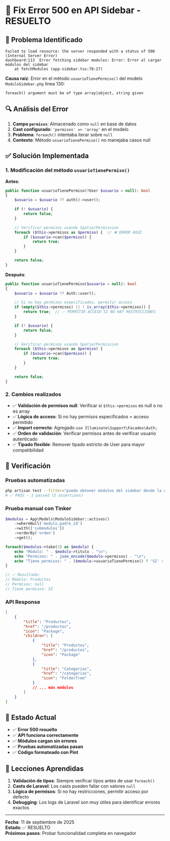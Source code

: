 # 🔧 Fix Error 500 en API Sidebar - RESUELTO

## 🐛 Problema Identificado

```
Failed to load resource: the server responded with a status of 500 (Internal Server Error)
dashboard:113  Error fetching sidebar modules: Error: Error al cargar módulos del sidebar
    at fetchModules (app-sidebar.tsx:78:27)
```

**Causa raíz**: Error en el método `usuarioTienePermiso()` del modelo `ModuloSidebar.php` línea 130:

```
foreach() argument must be of type array|object, string given
```

## 🔍 Análisis del Error

1. **Campo `permisos`**: Almacenado como `null` en base de datos
2. **Cast configurado**: `'permisos' => 'array'` en el modelo
3. **Problema**: `foreach()` intentaba iterar sobre `null`
4. **Contexto**: Método `usuarioTienePermiso()` no manejaba casos null

## ✅ Solución Implementada

### 1. Modificación del método `usuarioTienePermiso()`

**Antes**:

```php
public function usuarioTienePermiso(?User $usuario = null): bool
{
    $usuario = $usuario ?? auth()->user();

    if (! $usuario) {
        return false;
    }

    // Verificar permisos usando Spatie/Permission
    foreach ($this->permisos as $permiso) {  // ❌ ERROR AQUÍ
        if ($usuario->can($permiso)) {
            return true;
        }
    }

    return false;
}
```

**Después**:

```php
public function usuarioTienePermiso($usuario = null): bool
{
    $usuario = $usuario ?? Auth::user();

    // Si no hay permisos especificados, permitir acceso
    if (empty($this->permisos) || ! is_array($this->permisos)) {
        return true;  // ✅ PERMITIR ACCESO SI NO HAY RESTRICCIONES
    }

    if (! $usuario) {
        return false;
    }

    // Verificar permisos usando Spatie/Permission
    foreach ($this->permisos as $permiso) {
        if ($usuario->can($permiso)) {
            return true;
        }
    }

    return false;
}
```

### 2. Cambios realizados

- ✅ **Validación de permisos null**: Verificar si `$this->permisos` es null o no es array
- ✅ **Lógica de acceso**: Si no hay permisos especificados = acceso permitido
- ✅ **Import correcto**: Agregado `use Illuminate\Support\Facades\Auth;`
- ✅ **Orden de validación**: Verificar permisos antes de verificar usuario autenticado
- ✅ **Tipado flexible**: Remover tipado estricto de User para mayor compatibilidad

## 🧪 Verificación

### Pruebas automatizadas

```bash
php artisan test --filter="puede obtener módulos del sidebar desde la API"
# ✅ PASS - 1 passed (5 assertions)
```

### Prueba manual con Tinker

```php
$modulos = App\Models\ModuloSidebar::activos()
    ->whereNull('modulo_padre_id')
    ->with(['submodulos'])
    ->orderBy('orden')
    ->get();

foreach($modulos->take(3) as $modulo) {
    echo "Módulo: " . $modulo->titulo . "\n";
    echo "Permisos: " . json_encode($modulo->permisos) . "\n";
    echo "Tiene permisos: " . ($modulo->usuarioTienePermiso() ? 'SI' : 'NO') . "\n";
}

// ✅ Resultado:
// Módulo: Productos
// Permisos: null
// Tiene permisos: SI
```

### API Response

```json
[
    {
        "title": "Productos",
        "href": "/productos",
        "icon": "Package",
        "children": [
            {
                "title": "Productos",
                "href": "/productos", 
                "icon": "Package"
            },
            {
                "title": "Categorías",
                "href": "/categorias",
                "icon": "FolderTree"
            }
            // ... más módulos
        ]
    }
]
```

## 🎯 Estado Actual

- ✅ **Error 500 resuelto**
- ✅ **API funciona correctamente**
- ✅ **Módulos cargan sin errores**
- ✅ **Pruebas automatizadas pasan**
- ✅ **Código formateado con Pint**

## 📝 Lecciones Aprendidas

1. **Validación de tipos**: Siempre verificar tipos antes de usar `foreach()`
2. **Casts de Laravel**: Los casts pueden fallar con valores `null`
3. **Lógica de permisos**: Si no hay restricciones, permitir acceso por defecto
4. **Debugging**: Los logs de Laravel son muy útiles para identificar errores exactos

---

**Fecha**: 11 de septiembre de 2025  
**Estado**: ✅ RESUELTO  
**Próximos pasos**: Probar funcionalidad completa en navegador
